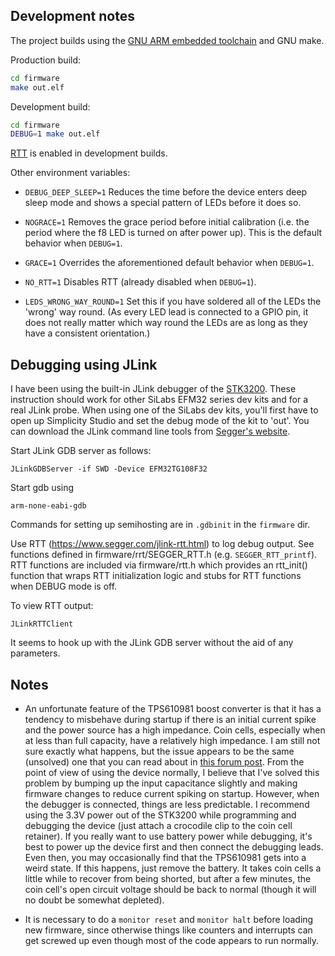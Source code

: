 ## Development notes

The project builds using the
[GNU ARM embedded toolchain](https://developer.arm.com/tools-and-software/open-source-software/developer-tools/gnu-toolchain/gnu-rm/downloads)
and GNU make.

Production build:

```sh
cd firmware
make out.elf
```

Development build:

```sh
cd firmware
DEBUG=1 make out.elf
```

[RTT](https://www.segger.com/products/debug-probes/j-link/technology/about-real-time-transfer/)
is enabled in development builds.

Other environment variables:

* `DEBUG_DEEP_SLEEP=1` Reduces the time before the device enters deep sleep mode and shows a special pattern of LEDs before it does so.

* `NOGRACE=1` Removes the grace period before initial calibration (i.e. the period where the f8 LED is turned on after
power up). This is the default behavior when `DEBUG=1`.

* `GRACE=1` Overrides the aforementioned default behavior when `DEBUG=1`.

* `NO_RTT=1` Disables RTT (already disabled when `DEBUG=1`).

* `LEDS_WRONG_WAY_ROUND=1` Set this if you have soldered all of the LEDs the 'wrong' way round. (As every LED lead is connected to a GPIO pin, it does not really matter which way round the LEDs are as long as they have a consistent orientation.)

## Debugging using JLink

I have been using the built-in JLink debugger of the [STK3200](https://www.silabs.com/products/development-tools/mcu/32-bit/efm32-zero-gecko-starter-kit).
These instruction should work for other SiLabs EFM32 series dev kits and for a real JLink probe.
When using one of the SiLabs dev kits, you'll first have to open up Simplicity Studio
and set the debug mode of the kit to 'out'.
You can download the JLink command line tools from [Segger's website](https://www.segger.com/downloads/jlink/#J-LinkSoftwareAndDocumentationPack).

Start JLink GDB server as follows:

    JLinkGDBServer -if SWD -Device EFM32TG108F32

Start gdb using

    arm-none-eabi-gdb

Commands for setting up semihosting are in `.gdbinit` in the `firmware` dir.

Use RTT (https://www.segger.com/jlink-rtt.html) to log debug output. See
functions defined in firmware/rrt/SEGGER_RTT.h (e.g. `SEGGER_RTT_printf`).
RTT functions are included via firmware/rtt.h which provides an rtt_init()
function that wraps RTT initialization logic and stubs for RTT functions
when DEBUG mode is off.

To view RTT output:

    JLinkRTTClient

It seems to hook up with the JLink GDB server without the aid of any
parameters.

## Notes

* An unfortunate feature of the TPS610981 boost converter is that it has a tendency to misbehave
during startup if there is an initial current spike and the power source has
a high impedance. Coin cells, especially when at less than full capacity,
have a relatively high impedance. I am still not sure exactly what happens, but the
issue appears to be the same (unsolved) one that you can read about in
[this forum post](http://e2e.ti.com/support/power-management/f/196/t/827996?TPS610981-Converter-in-latch-up-mode).
From the point of view of using the device normally, I believe that I've solved
this problem by bumping up the input capacitance slightly and making firmware
changes to reduce current spiking on startup. However, when the debugger is
connected, things are less predictable. I recommend using the 3.3V power out
of the STK3200 while programming and debugging the device (just attach a crocodile clip to the
coin cell retainer). If you really want to use battery power while debugging,
it's best to power up the device first
and then connect the debugging leads. Even then, you may occasionally
find that the TPS610981 gets into a weird state. If this happens, just remove
the battery. It takes coin cells a little while to recover from being shorted,
but after a few minutes, the coin cell's open circuit voltage should be back to normal
(though it will no doubt be somewhat depleted).

* It is necessary to do a `monitor reset` and `monitor halt` before loading new
firmware, since otherwise things like counters and interrupts can get screwed
up even though most of the code appears to run normally.